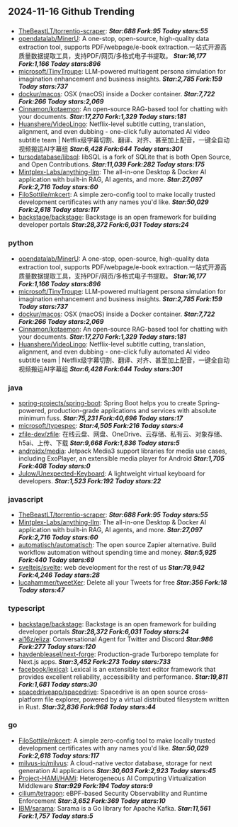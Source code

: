 ## 2024-11-16 Github Trending

### 
* [TheBeastLT/torrentio-scraper](https://github.com/TheBeastLT/torrentio-scraper):  ***Star:688 Fork:95 Today stars:55***
* [opendatalab/MinerU](https://github.com/opendatalab/MinerU): A one-stop, open-source, high-quality data extraction tool, supports PDF/webpage/e-book extraction.一站式开源高质量数据提取工具，支持PDF/网页/多格式电子书提取。 ***Star:16,177 Fork:1,166 Today stars:896***
* [microsoft/TinyTroupe](https://github.com/microsoft/TinyTroupe): LLM-powered multiagent persona simulation for imagination enhancement and business insights. ***Star:2,785 Fork:159 Today stars:737***
* [dockur/macos](https://github.com/dockur/macos): OSX (macOS) inside a Docker container. ***Star:7,722 Fork:266 Today stars:2,069***
* [Cinnamon/kotaemon](https://github.com/Cinnamon/kotaemon): An open-source RAG-based tool for chatting with your documents. ***Star:17,270 Fork:1,329 Today stars:181***
* [Huanshere/VideoLingo](https://github.com/Huanshere/VideoLingo): Netflix-level subtitle cutting, translation, alignment, and even dubbing - one-click fully automated AI video subtitle team | Netflix级字幕切割、翻译、对齐、甚至加上配音，一键全自动视频搬运AI字幕组 ***Star:6,428 Fork:644 Today stars:301***
* [tursodatabase/libsql](https://github.com/tursodatabase/libsql): libSQL is a fork of SQLite that is both Open Source, and Open Contributions. ***Star:11,039 Fork:282 Today stars:175***
* [Mintplex-Labs/anything-llm](https://github.com/Mintplex-Labs/anything-llm): The all-in-one Desktop & Docker AI application with built-in RAG, AI agents, and more. ***Star:27,097 Fork:2,716 Today stars:60***
* [FiloSottile/mkcert](https://github.com/FiloSottile/mkcert): A simple zero-config tool to make locally trusted development certificates with any names you'd like. ***Star:50,029 Fork:2,618 Today stars:117***
* [backstage/backstage](https://github.com/backstage/backstage): Backstage is an open framework for building developer portals ***Star:28,372 Fork:6,031 Today stars:24***

### python
* [opendatalab/MinerU](https://github.com/opendatalab/MinerU): A one-stop, open-source, high-quality data extraction tool, supports PDF/webpage/e-book extraction.一站式开源高质量数据提取工具，支持PDF/网页/多格式电子书提取。 ***Star:16,177 Fork:1,166 Today stars:896***
* [microsoft/TinyTroupe](https://github.com/microsoft/TinyTroupe): LLM-powered multiagent persona simulation for imagination enhancement and business insights. ***Star:2,785 Fork:159 Today stars:737***
* [dockur/macos](https://github.com/dockur/macos): OSX (macOS) inside a Docker container. ***Star:7,722 Fork:266 Today stars:2,069***
* [Cinnamon/kotaemon](https://github.com/Cinnamon/kotaemon): An open-source RAG-based tool for chatting with your documents. ***Star:17,270 Fork:1,329 Today stars:181***
* [Huanshere/VideoLingo](https://github.com/Huanshere/VideoLingo): Netflix-level subtitle cutting, translation, alignment, and even dubbing - one-click fully automated AI video subtitle team | Netflix级字幕切割、翻译、对齐、甚至加上配音，一键全自动视频搬运AI字幕组 ***Star:6,428 Fork:644 Today stars:301***

### java
* [spring-projects/spring-boot](https://github.com/spring-projects/spring-boot): Spring Boot helps you to create Spring-powered, production-grade applications and services with absolute minimum fuss. ***Star:75,231 Fork:40,696 Today stars:17***
* [microsoft/typespec](https://github.com/microsoft/typespec):  ***Star:4,505 Fork:216 Today stars:4***
* [zfile-dev/zfile](https://github.com/zfile-dev/zfile): 在线云盘、网盘、OneDrive、云存储、私有云、对象存储、h5ai、上传、下载 ***Star:9,668 Fork:1,836 Today stars:5***
* [androidx/media](https://github.com/androidx/media): Jetpack Media3 support libraries for media use cases, including ExoPlayer, an extensible media player for Android ***Star:1,705 Fork:408 Today stars:0***
* [Julow/Unexpected-Keyboard](https://github.com/Julow/Unexpected-Keyboard): A lightweight virtual keyboard for developers. ***Star:1,523 Fork:192 Today stars:22***

### javascript
* [TheBeastLT/torrentio-scraper](https://github.com/TheBeastLT/torrentio-scraper):  ***Star:688 Fork:95 Today stars:55***
* [Mintplex-Labs/anything-llm](https://github.com/Mintplex-Labs/anything-llm): The all-in-one Desktop & Docker AI application with built-in RAG, AI agents, and more. ***Star:27,097 Fork:2,716 Today stars:60***
* [automatisch/automatisch](https://github.com/automatisch/automatisch): The open source Zapier alternative. Build workflow automation without spending time and money. ***Star:5,925 Fork:440 Today stars:69***
* [sveltejs/svelte](https://github.com/sveltejs/svelte): web development for the rest of us ***Star:79,942 Fork:4,246 Today stars:28***
* [lucahammer/tweetXer](https://github.com/lucahammer/tweetXer): Delete all your Tweets for free ***Star:356 Fork:18 Today stars:47***

### typescript
* [backstage/backstage](https://github.com/backstage/backstage): Backstage is an open framework for building developer portals ***Star:28,372 Fork:6,031 Today stars:24***
* [ai16z/eliza](https://github.com/ai16z/eliza): Conversational Agent for Twitter and Discord ***Star:986 Fork:277 Today stars:120***
* [haydenbleasel/next-forge](https://github.com/haydenbleasel/next-forge): Production-grade Turborepo template for Next.js apps. ***Star:3,452 Fork:273 Today stars:733***
* [facebook/lexical](https://github.com/facebook/lexical): Lexical is an extensible text editor framework that provides excellent reliability, accessibility and performance. ***Star:19,811 Fork:1,681 Today stars:30***
* [spacedriveapp/spacedrive](https://github.com/spacedriveapp/spacedrive): Spacedrive is an open source cross-platform file explorer, powered by a virtual distributed filesystem written in Rust. ***Star:32,836 Fork:968 Today stars:44***

### go
* [FiloSottile/mkcert](https://github.com/FiloSottile/mkcert): A simple zero-config tool to make locally trusted development certificates with any names you'd like. ***Star:50,029 Fork:2,618 Today stars:117***
* [milvus-io/milvus](https://github.com/milvus-io/milvus): A cloud-native vector database, storage for next generation AI applications ***Star:30,603 Fork:2,923 Today stars:45***
* [Project-HAMi/HAMi](https://github.com/Project-HAMi/HAMi): Heterogeneous AI Computing Virtualization Middleware ***Star:929 Fork:194 Today stars:9***
* [cilium/tetragon](https://github.com/cilium/tetragon): eBPF-based Security Observability and Runtime Enforcement ***Star:3,652 Fork:369 Today stars:10***
* [IBM/sarama](https://github.com/IBM/sarama): Sarama is a Go library for Apache Kafka. ***Star:11,561 Fork:1,757 Today stars:5***
